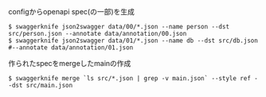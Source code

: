 configからopenapi spec(の一部)を生成

```console
$ swaggerknife json2swagger data/00/*.json --name person --dst src/person.json --annotate data/annotation/00.json
$ swaggerknife json2swagger data/01/*.json --name db --dst src/db.json #--annotate data/annotation/01.json
```

作られたspecをmergeしたmainの作成

```console
$ swaggerknife merge `ls src/*.json | grep -v main.json` --style ref --dst src/main.json
```
